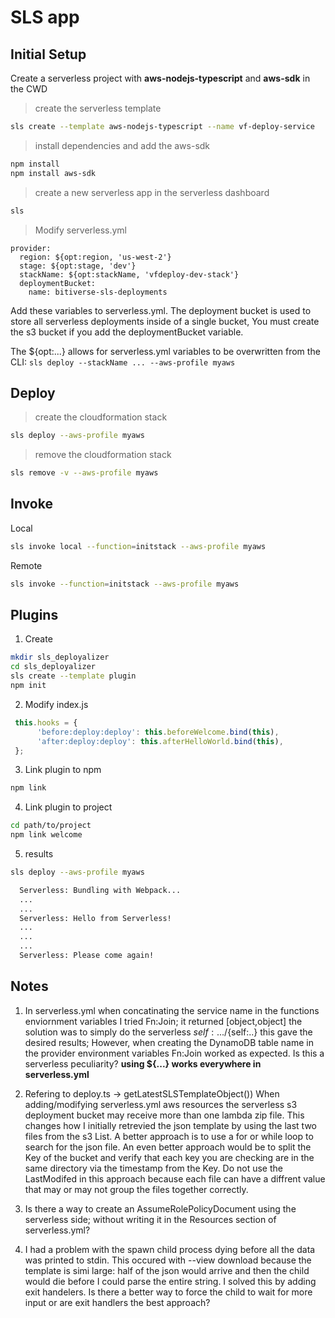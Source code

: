 # SLS app

## Initial Setup

Create a serverless project with **aws-nodejs-typescript** and **aws-sdk** in the CWD

> create the serverless template
```bash
sls create --template aws-nodejs-typescript --name vf-deploy-service
```

> install dependencies and add the aws-sdk
```bash
npm install
npm install aws-sdk
```

> create a new serverless app in the serverless dashboard
```bash
sls
```

> Modify serverless.yml

```YML
provider:
  region: ${opt:region, 'us-west-2'}
  stage: ${opt:stage, 'dev'}
  stackName: ${opt:stackName, 'vfdeploy-dev-stack'}
  deploymentBucket:
    name: bitiverse-sls-deployments
```

Add these variables to serverless.yml. The deployment bucket is used to store all serverless deployments inside of a single bucket, You must create the s3 bucket if you add the deploymentBucket variable. 

The ${opt:...} allows for serverless.yml variables to be overwritten from the CLI: `sls deploy --stackName ... --aws-profile myaws`

## Deploy

> create the cloudformation stack

```bash
sls deploy --aws-profile myaws
```

> remove the cloudformation stack

```bash
sls remove -v --aws-profile myaws
```

## Invoke

Local
```bash
sls invoke local --function=initstack --aws-profile myaws
```

Remote
```bash
sls invoke --function=initstack --aws-profile myaws
```

## Plugins

1. Create
```bash
mkdir sls_deployalizer
cd sls_deployalizer
sls create --template plugin
npm init
```

2. Modify index.js
```js
 this.hooks = {
      'before:deploy:deploy': this.beforeWelcome.bind(this),     
      'after:deploy:deploy': this.afterHelloWorld.bind(this),
 };
```

3. Link plugin to npm
```bash
npm link
```

4. Link plugin to project
```bash
cd path/to/project
npm link welcome
```

5. results
```bash
sls deploy --aws-profile myaws

  Serverless: Bundling with Webpack...
  ...
  ...
  Serverless: Hello from Serverless!
  ...
  ...
  ...
  Serverless: Please come again!

```


## Notes

1. In serverless.yml when concatinating the service name in the functions enviornment variables I tried Fn:Join; it returned [object,object] the solution was to simply do the serverless ${self:...}/${self:..} this gave the desired results; However, when creating the DynamoDB table name in the provider environment variables Fn:Join worked as expected. Is this a serverless peculiarity?
  **using ${...} works everywhere in serverless.yml**

1. Refering to deploy.ts -> getLatestSLSTemplateObject()) When adding/modifying serverless.yml aws resources the serverless s3 deployment bucket may receive more than one lambda zip file. This changes how I initially retrevied the json template by using the last two files from the s3 List. A better approach is to use a for or while loop to search for the json file. An even better approach would be to split the Key of the bucket and verify that each key you are checking are in the same directory via the timestamp from the Key. Do not use the LastModifed in this approach because each file can have a diffrent value that may or may not group the files together correctly.

1. Is there a way to create an AssumeRolePolicyDocument using the serverless side; without writing it in the Resources section of serverless.yml?

1. I had a problem with the spawn child process dying before all the data was printed to stdin. This occured with --view download because the template is simi large: half of the json would arrive and then the child would die before I could parse the entire string. I solved this by adding exit handelers. Is there a better way to force the child to wait for more input or are exit handlers the best approach?